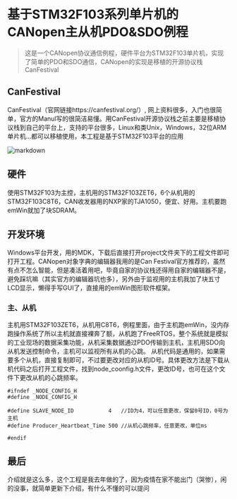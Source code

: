 # 基于STM32F103系列单片机的CANopen主从机PDO&SDO例程

> 这是一个CANopen协议通信例程，硬件平台为STM32F103单片机，实现了简单的PDO和SDO通信，CANopen的实现是移植的开源协议栈CanFestival

## CanFestival
CanFestival（官网链接https://canfestival.org/）, 网上资料很多，入门也很简单，官方的Manul写的很简洁易懂。用CanFestival开源协议栈之前主要是移植协议栈到自己的平台上，支持的平台很多，Linux和类Unix，Windows，32位ARM单片机...都可以移植使用，本工程是基于STM32F103平台的应用

![markdown](https://canfestival.org/home_logo.png "canfestival")

## 硬件
使用STM32F103为主控，主机用的STM32F103ZET6，6个从机用的STM32F103C8T6，CAN收发器用的NXP家的TJA1050，便宜、好用。主机要跑emWin就加了块SDRAM。
## 开发环境
Windows平台开发，用的MDK，下载后直接打开project文件夹下的工程文件即可打开工程。CANopen对象字典的编辑器我用的是Can Festival官方推荐的，虽然有点不怎么智能，但是凑活着用吧，毕竟自家的协议栈还得用自家的编辑器不是，避免踩坑嘛（其实官方的编辑器坑也多），另外由于监视用的主机我加了块五寸LCD显示，懒得手写GUI了，直接用的emWin图形软件框架。

### 主、从机
主机用STM32F103ZET6，从机用C8T6，例程里面，由于主机跑emWin，没内存跑操作系统了所以主机就直接裸奔了额，从机跑了FreeRTOS，整个系统就是模拟的工业现场的数据采集功能，从机采集数据通过PDO传输到主机，主机用SDO向从机发送控制命令，主机可以监视所有从机的心跳。
从机代码是通用的，如果需要多个从机，直接复制即可，不过要更改对应的从机ID号。具体更改方法是下载从机代码之后打开工程文件，找到node_coonfig.h文件，更改ID号，也可在这个文件下更改从机的心跳频率。

	#ifndef _NODE_CONFIG_H
	#define _NODE_CONFIG_H
	
	#define SLAVE_NODE_ID           4   //ID为4，可以任意更改，保留0号ID，0号为主机
	#define Producer_Heartbeat_Time 500 //从机心跳频率，任意更改，单位ms
	
	#endif 
## 最后
介绍就是这么多，这个工程是我去年做的了，因为疫情在家不能出门（哭惨），闲的没事，就简单更新下介绍，有什么不懂的可以提问
